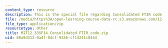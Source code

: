 ```yaml
---
content_type: resource
description: This is the special file regarding Consolidated FTIR code.
file: /media/https%3A/open-learning-course-data-rc.s3.amazonaws.com/12-335-experimental-atmospheric-chemistry-fall-2014/80a9d3130a4f04cf9356cf14241c8444_MIT12_335F14_Consolidated_FTIR_code.zip
file_type: application/zip
resourcetype: Other
title: MIT12_335F14_Consolidated_FTIR_code.zip
uid: 80a9d313-0a4f-04cf-9356-cf14241c8444
---
```

